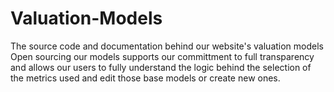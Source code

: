 # Valuation-Models
The source code and documentation behind our website's valuation models
Open sourcing our models supports our committment to full transparency and allows our users to fully understand the logic behind the selection of the metrics used and edit those base models or create new ones.
